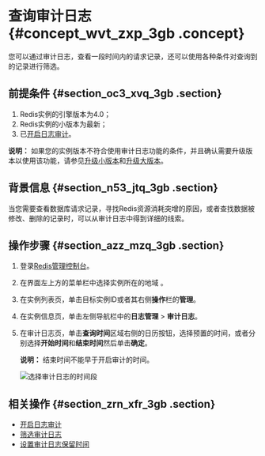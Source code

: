 # 查询审计日志 {#concept_wvt_zxp_3gb .concept}

您可以通过审计日志，查看一段时间内的请求记录，还可以使用各种条件对查询到的记录进行筛选。

## 前提条件 {#section_oc3_xvq_3gb .section}

1.  Redis实例的引擎版本为4.0；
2.  Redis实例的小版本为最新；
3.  已[开启日志审计](cn.zh-CN/用户指南/日志管理/开启日志审计.md#)。

**说明：** 如果您的实例版本不符合使用审计日志功能的条件，并且确认需要升级版本以使用该功能，请参见[升级小版本](cn.zh-CN/用户指南/管理实例/升级小版本.md#)和[升级大版本](cn.zh-CN/用户指南/管理实例/升级大版本.md#)。

## 背景信息 {#section_n53_jtq_3gb .section}

当您需要查看数据库请求记录，寻找Redis资源消耗突增的原因，或者查找数据被修改、删除的记录时，可以从审计日志中得到详细的线索。

## 操作步骤 {#section_azz_mzq_3gb .section}

1.  登录[Redis管理控制台](https://kvstore.console.aliyun.com/)。
2.  在界面左上方的菜单栏中选择实例所在的地域 。
3.  在实例列表页，单击目标实例ID或者其右侧**操作**栏的**管理**。
4.  在实例信息页，单击左侧导航栏中的**日志管理** \> **审计日志**。
5.  在审计日志页，单击**查询时间**区域右侧的日历按钮，选择预置的时间，或者分别选择**开始时间**和**结束时间**然后单击**确定**。

    **说明：** 结束时间不能早于开启审计的时间。

    ![选择审计日志的时间段](http://static-aliyun-doc.oss-cn-hangzhou.aliyuncs.com/assets/img/87467/154778250336115_zh-CN.png)


## 相关操作 {#section_zrn_xfr_3gb .section}

-   [开启日志审计](cn.zh-CN/用户指南/日志管理/开启日志审计.md#)
-   [筛选审计日志](cn.zh-CN/用户指南/日志管理/筛选审计日志.md#)
-   [设置审计日志保留时间](cn.zh-CN/用户指南/日志管理/设置审计日志保留时间.md#)


